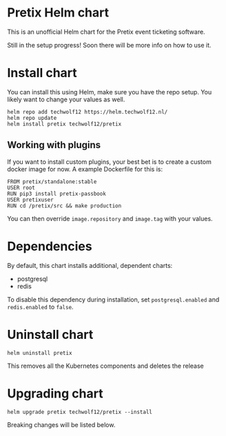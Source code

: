 # Pretix Helm chart

This is an unofficial Helm chart for the Pretix event ticketing software.

Still in the setup progress! Soon there will be more info on how to use it.

# Install chart
You can install this using Helm, make sure you have the repo setup. 
You likely want to change your values as well.

```
helm repo add techwolf12 https://helm.techwolf12.nl/
helm repo update
helm install pretix techwolf12/pretix
```

## Working with plugins
If you want to install custom plugins, your best bet is to create a custom docker image for now.
A example Dockerfile for this is:
```docker
FROM pretix/standalone:stable
USER root
RUN pip3 install pretix-passbook
USER pretixuser
RUN cd /pretix/src && make production
```
You can then override `image.repository` and `image.tag` with your values.

# Dependencies
By default, this chart installs additional, dependent charts:
* postgresql
* redis

To disable this dependency during installation, set `postgresql.enabled` and `redis.enabled` to `false`.

# Uninstall chart
```
helm uninstall pretix
```

This removes all the Kubernetes components and deletes the release

# Upgrading chart
```
helm upgrade pretix techwolf12/pretix --install
```

Breaking changes will be listed below.

